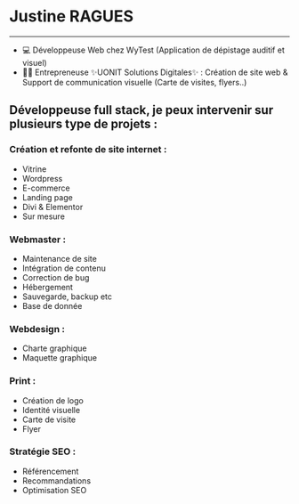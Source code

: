 # Justine RAGUES
------------------------------------------------------------------------------------

* 💻 Développeuse Web chez WyTest (Application de dépistage auditif et visuel)
* 👩‍💻 Entrepreneuse ✨UONIT Solutions Digitales✨ : Création de site web & Support de communication visuelle (Carte de visites, flyers..)

## Développeuse full stack, je peux intervenir sur plusieurs type de projets :

### Création et refonte de site internet :
* Vitrine
* Wordpress
* E-commerce
* Landing page
* Divi & Elementor
* Sur mesure

### Webmaster :
* Maintenance de site
* Intégration de contenu
* Correction de bug
* Hébergement
* Sauvegarde, backup etc
* Base de donnée

### Webdesign :
* Charte graphique
* Maquette graphique

### Print :
* Création de logo
* Identité visuelle
* Carte de visite
* Flyer

### Stratégie SEO :
* Référencement
* Recommandations
* Optimisation SEO
